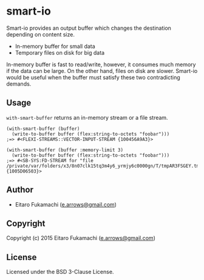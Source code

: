 # smart-io

Smart-io provides an output buffer which changes the destination depending on content size.

* In-memory buffer for small data
* Temporary files on disk for big data

In-memory buffer is fast to read/write, however, it consumes much memory if the data can be large. On the other hand, files on disk are slower. Smart-io would be useful when the buffer must satisfy these two contradicting demands.

## Usage

`with-smart-buffer` returns an in-memory stream or a file stream.

```common-lisp
(with-smart-buffer (buffer)
  (write-to-buffer buffer (flex:string-to-octets "foobar")))
;=> #<FLEXI-STREAMS::VECTOR-INPUT-STREAM {100456A9A3}>

(with-smart-buffer (buffer :memory-limit 3)
  (write-to-buffer buffer (flex:string-to-octets "foobar")))
;=> #<SB-SYS:FD-STREAM for "file /private/var/folders/x3/8n07clk15tq3m4y6_yrmjy6c0000gn/T/tmpAR3FSGEY.tmp" {1005D06503}>
```

## Author

* Eitaro Fukamachi (e.arrows@gmail.com)

## Copyright

Copyright (c) 2015 Eitaro Fukamachi (e.arrows@gmail.com)

## License

Licensed under the BSD 3-Clause License.
